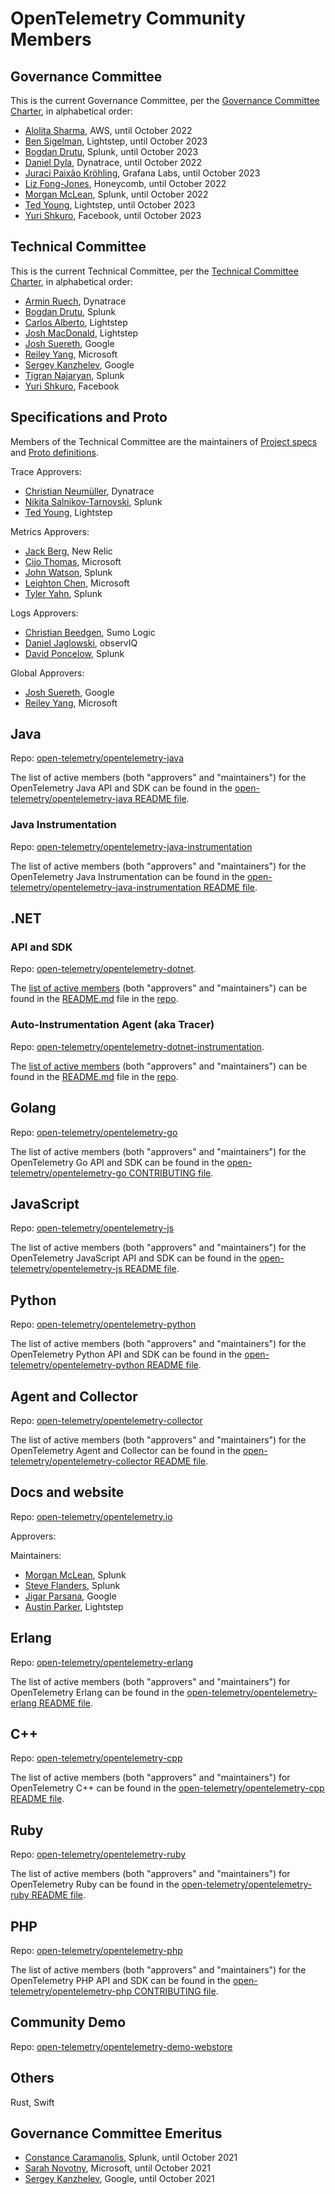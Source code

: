 # OpenTelemetry Community Members

## Governance Committee

This is the current Governance Committee, per the [Governance Committee
Charter](https://github.com/open-telemetry/community/blob/master/governance-charter.md),
in alphabetical order:

- [Alolita Sharma](https://github.com/alolita), AWS, until October 2022
- [Ben Sigelman](https://github.com/bhs), Lightstep, until October 2023
- [Bogdan Drutu](https://github.com/BogdanDrutu), Splunk, until October 2023
- [Daniel Dyla](https://github.com/dyladan), Dynatrace, until October 2022
- [Juraci Paixão Kröhling](https://github.com/jpkrohling), Grafana Labs, until October 2023
- [Liz Fong-Jones](https://github.com/lizthegrey), Honeycomb, until October 2022
- [Morgan McLean](https://github.com/mtwo), Splunk, until October 2022
- [Ted Young](https://github.com/tedsuo), Lightstep, until October 2023
- [Yuri Shkuro](https://github.com/yurishkuro), Facebook, until October 2023

## Technical Committee

This is the current Technical Committee, per the [Technical Committee
Charter](https://github.com/open-telemetry/community/blob/master/tech-committee-charter.md),
in alphabetical order:

- [Armin Ruech](https://github.com/arminru), Dynatrace
- [Bogdan Drutu](https://github.com/BogdanDrutu), Splunk
- [Carlos Alberto](https://github.com/carlosalberto), Lightstep
- [Josh MacDonald](https://github.com/jmacd), Lightstep
- [Josh Suereth](https://github.com/jsuereth), Google
- [Reiley Yang](https://github.com/reyang), Microsoft
- [Sergey Kanzhelev](https://github.com/SergeyKanzhelev), Google
- [Tigran Najaryan](https://github.com/tigrannajaryan), Splunk
- [Yuri Shkuro](https://github.com/yurishkuro), Facebook

## Specifications and Proto

Members of the Technical Committee are the maintainers of
[Project specs](https://github.com/open-telemetry/opentelemetry-specification)
and [Proto definitions](https://github.com/open-telemetry/opentelemetry-proto).

Trace Approvers:

- [Christian Neumüller](https://github.com/Oberon00), Dynatrace
- [Nikita Salnikov-Tarnovski](https://github.com/iNikem), Splunk
- [Ted Young](https://github.com/tedsuo), Lightstep

Metrics Approvers:

- [Jack Berg](https://github.com/jack-berg), New Relic
- [Cijo Thomas](https://github.com/cijothomas), Microsoft
- [John Watson](https://github.com/jkwatson), Splunk
- [Leighton Chen](https://github.com/lzchen), Microsoft
- [Tyler Yahn](https://github.com/MrAlias), Splunk

Logs Approvers:

- [Christian Beedgen](https://github.com/kumoroku), Sumo Logic
- [Daniel Jaglowski](https://github.com/djaglowski), observIQ
- [David Poncelow](https://github.com/zenmoto), Splunk

Global Approvers:

- [Josh Suereth](https://github.com/jsuereth), Google
- [Reiley Yang](https://github.com/reyang), Microsoft

## Java

Repo: [open-telemetry/opentelemetry-java](https://github.com/open-telemetry/opentelemetry-java)

The list of active members (both "approvers" and "maintainers") for the OpenTelemetry Java API and SDK can be found in the [open-telemetry/opentelemetry-java README file](https://github.com/open-telemetry/opentelemetry-java#contributing).

### Java Instrumentation

Repo: [open-telemetry/opentelemetry-java-instrumentation](https://github.com/open-telemetry/opentelemetry-java-instrumentation)

The list of active members (both "approvers" and "maintainers") for the OpenTelemetry Java Instrumentation can be found in the [open-telemetry/opentelemetry-java-instrumentation README file](https://github.com/open-telemetry/opentelemetry-java-instrumentation#contributing).

## .NET

### API and SDK

Repo: [open-telemetry/opentelemetry-dotnet](https://github.com/open-telemetry/opentelemetry-dotnet).

The [list of active members](https://github.com/open-telemetry/opentelemetry-dotnet#contributing) (both "approvers" and "maintainers") can be found in the [README.md](https://github.com/open-telemetry/opentelemetry-dotnet/blob/master/README.md#contributing) file in the [repo](https://github.com/open-telemetry/opentelemetry-dotnet).

### Auto-Instrumentation Agent (aka Tracer)

Repo: [open-telemetry/opentelemetry-dotnet-instrumentation](https://github.com/open-telemetry/opentelemetry-dotnet-instrumentation).

The [list of active members](https://github.com/open-telemetry/opentelemetry-dotnet-instrumentation/tree/main/docs#community-roles) (both "approvers" and "maintainers") can be found in the [README.md](https://github.com/open-telemetry/opentelemetry-dotnet-instrumentation/tree/main/docs#community-roles) file in the [repo](https://github.com/open-telemetry/opentelemetry-dotnet-instrumentation).

## Golang

Repo: [open-telemetry/opentelemetry-go](https://github.com/open-telemetry/opentelemetry-go)

The list of active members (both "approvers" and "maintainers") for the OpenTelemetry Go API and SDK can be found in the [open-telemetry/opentelemetry-go CONTRIBUTING file](https://github.com/open-telemetry/opentelemetry-go/blob/master/CONTRIBUTING.md#approvers-and-maintainers).

## JavaScript

Repo: [open-telemetry/opentelemetry-js](https://github.com/open-telemetry/opentelemetry-js)

The list of active members (both "approvers" and "maintainers") for the OpenTelemetry JavaScript API and SDK can be found in the [open-telemetry/opentelemetry-js README file](https://github.com/open-telemetry/opentelemetry-js#contributing).

## Python

Repo: [open-telemetry/opentelemetry-python](https://github.com/open-telemetry/opentelemetry-python)

The list of active members (both "approvers" and "maintainers") for the OpenTelemetry Python API and SDK can be found in the [open-telemetry/opentelemetry-python README file](https://github.com/open-telemetry/opentelemetry-python#contributing).

## Agent and Collector

Repo: [open-telemetry/opentelemetry-collector](https://github.com/open-telemetry/opentelemetry-collector)

The list of active members (both "approvers" and "maintainers") for the OpenTelemetry Agent and Collector can be found in the [open-telemetry/opentelemetry-collector README file](https://github.com/open-telemetry/opentelemetry-collector#contributing).

## Docs and website

Repo: [open-telemetry/opentelemetry.io](https://github.com/open-telemetry/opentelemetry.io/)

Approvers:

Maintainers:

- [Morgan McLean](https://github.com/mtwo), Splunk
- [Steve Flanders](https://github.com/flands), Splunk
- [Jigar Parsana](https://github.com/jparsana), Google
- [Austin Parker](https://github.com/austinlparker), Lightstep

## Erlang

Repo: [open-telemetry/opentelemetry-erlang](https://github.com/open-telemetry/opentelemetry-erlang)

The list of active members (both "approvers" and "maintainers") for OpenTelemetry Erlang can be found in the [open-telemetry/opentelemetry-erlang README file](https://github.com/open-telemetry/opentelemetry-erlang#contributing).

## C++

Repo: [open-telemetry/opentelemetry-cpp](https://github.com/open-telemetry/opentelemetry-cpp)

The list of active members (both "approvers" and "maintainers") for OpenTelemetry C++ can be found in the [open-telemetry/opentelemetry-cpp README file](https://github.com/open-telemetry/opentelemetry-cpp#contributing).

## Ruby

Repo: [open-telemetry/opentelemetry-ruby](https://github.com/open-telemetry/opentelemetry-ruby)

The list of active members (both "approvers" and "maintainers") for OpenTelemetry Ruby can be found in the [open-telemetry/opentelemetry-ruby README file](https://github.com/open-telemetry/opentelemetry-ruby#contributing).

## PHP

Repo: [open-telemetry/opentelemetry-php](https://github.com/open-telemetry/opentelemetry-php)

The list of active members (both "approvers" and "maintainers") for the OpenTelemetry PHP API and SDK can be found in the [open-telemetry/opentelemetry-php CONTRIBUTING file](https://github.com/open-telemetry/opentelemetry-php/blob/master/CONTRIBUTING.md).

## Community Demo

Repo: [open-telemetry/opentelemetry-demo-webstore](https://github.com/open-telemetry/opentelemetry-demo-webstore)

## Others

Rust, Swift

## Governance Committee Emeritus

- [Constance Caramanolis](https://github.com/ccaraman), Splunk, until October 2021
- [Sarah Novotny](https://github.com/SarahNovotny), Microsoft, until October 2021
- [Sergey Kanzhelev](https://github.com/SergeyKanzhelev), Google, until October 2021

